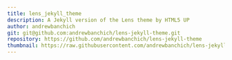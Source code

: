 ```yaml
---
title: lens_jekyll_theme
description: A Jekyll version of the Lens theme by HTML5 UP
author: andrewbanchich
git: git@github.com:andrewbanchich/lens-jekyll-theme.git
repository: https://github.com/andrewbanchich/lens-jekyll-theme
thumbnail: https://raw.githubusercontent.com/andrewbanchich/lens-jekyll-theme/master/assets/images/lens.jpg
---
```

